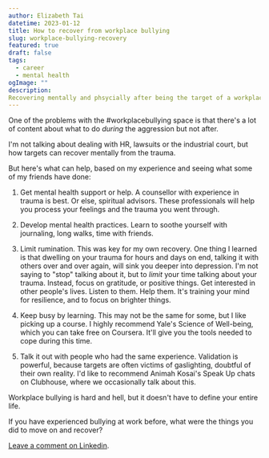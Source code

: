 ```yaml
---
author: Elizabeth Tai
datetime: 2023-01-12
title: How to recover from workplace bullying
slug: workplace-bullying-recovery
featured: true
draft: false
tags:
  - career
  - mental health
ogImage: ""
description:
Recovering mentally and phsycially after being the target of a workplace bully.
---
```

One of the problems with the #workplacebullying space is that there's a lot of content about what to do *during* the aggression but not after.

I'm not talking about dealing with HR, lawsuits or the industrial court, but how targets can recover mentally from the trauma.

But here's what can help, based on my experience and seeing what some of my friends have done:

1. Get mental health support or help. A counsellor with experience in trauma is best. Or else, spiritual advisors. These professionals will help you process your feelings and the trauma you went through.

2. Develop mental health practices. Learn to soothe yourself with journaling, long walks, time with friends.

3. Limit rumination. This was key for my own recovery. One thing I learned is that dwelling on your trauma for hours and days on end, talking it with others over and over again, will sink you deeper into depression. I'm not saying to "stop" talking about it, but to *limit* your time talking about your trauma. Instead, focus on gratitude, or positive things. Get interested in other people's lives. Listen to them. Help them. It's training your mind for resilience, and to focus on brighter things.

4. Keep busy by learning. This may not be the same for some, but I like picking up a course. I highly recommend Yale's Science of Well-being, which you can take free on Coursera. It'll give you the tools needed to cope during this time.

5. Talk it out with people who had the same experience. Validation is powerful, because targets are often victims of gaslighting, doubtful of their own reality. I'd like to recommend Animah Kosai's Speak Up chats on Clubhouse, where we occasionally talk about this.

Workplace bullying is hard and hell, but it doesn't have to define your entire life.

If you have experienced bullying at work before, what were the things you did to move on and recover?

[Leave a comment on Linkedin](https://www.linkedin.com/posts/elizabethtai_workplacebullying-activity-7019103807812894720-4v1E/?utm_source=share&utm_medium=member_desktop/).